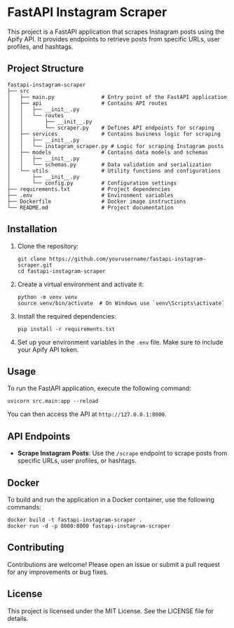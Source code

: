 # FastAPI Instagram Scraper

This project is a FastAPI application that scrapes Instagram posts using the Apify API. It provides endpoints to retrieve posts from specific URLs, user profiles, and hashtags.

## Project Structure

```
fastapi-instagram-scraper
├── src
│   ├── main.py               # Entry point of the FastAPI application
│   ├── api                   # Contains API routes
│   │   ├── __init__.py
│   │   └── routes
│   │       ├── __init__.py
│   │       └── scraper.py    # Defines API endpoints for scraping
│   ├── services              # Contains business logic for scraping
│   │   ├── __init__.py
│   │   └── instagram_scraper.py # Logic for scraping Instagram posts
│   ├── models                # Contains data models and schemas
│   │   ├── __init__.py
│   │   └── schemas.py        # Data validation and serialization
│   └── utils                 # Utility functions and configurations
│       ├── __init__.py
│       └── config.py         # Configuration settings
├── requirements.txt          # Project dependencies
├── .env                      # Environment variables
├── Dockerfile                # Docker image instructions
└── README.md                 # Project documentation
```

## Installation

1. Clone the repository:
   ```
   git clone https://github.com/yourusername/fastapi-instagram-scraper.git
   cd fastapi-instagram-scraper
   ```

2. Create a virtual environment and activate it:
   ```
   python -m venv venv
   source venv/bin/activate  # On Windows use `venv\Scripts\activate`
   ```

3. Install the required dependencies:
   ```
   pip install -r requirements.txt
   ```

4. Set up your environment variables in the `.env` file. Make sure to include your Apify API token.

## Usage

To run the FastAPI application, execute the following command:
```
uvicorn src.main:app --reload
```

You can then access the API at `http://127.0.0.1:8000`.

## API Endpoints

- **Scrape Instagram Posts**: Use the `/scrape` endpoint to scrape posts from specific URLs, user profiles, or hashtags.

## Docker

To build and run the application in a Docker container, use the following commands:
```
docker build -t fastapi-instagram-scraper .
docker run -d -p 8000:8000 fastapi-instagram-scraper
```

## Contributing

Contributions are welcome! Please open an issue or submit a pull request for any improvements or bug fixes.

## License

This project is licensed under the MIT License. See the LICENSE file for details.